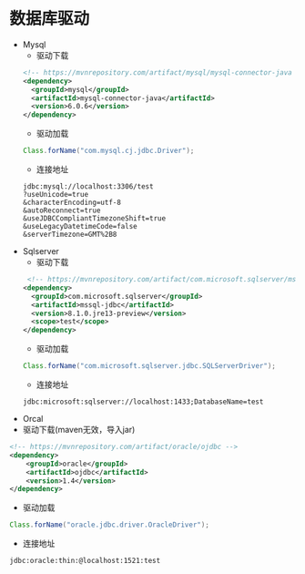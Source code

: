 # 数据库驱动
+ Mysql
  + 驱动下载
  ```xml
  <!-- https://mvnrepository.com/artifact/mysql/mysql-connector-java -->
  <dependency>
    <groupId>mysql</groupId>
    <artifactId>mysql-connector-java</artifactId>
    <version>6.0.6</version>
  </dependency>
  ```
  + 驱动加载
  ```java
  Class.forName("com.mysql.cj.jdbc.Driver");
  ```
  + 连接地址
  ```
  jdbc:mysql://localhost:3306/test
  ?useUnicode=true
  &characterEncoding=utf-8
  &autoReconnect=true
  &useJDBCCompliantTimezoneShift=true
  &useLegacyDatetimeCode=false
  &serverTimezone=GMT%2B8
  ```
+ Sqlserver
  + 驱动下载
  ```xml
   <!-- https://mvnrepository.com/artifact/com.microsoft.sqlserver/mssql-jdbc -->
  <dependency>
    <groupId>com.microsoft.sqlserver</groupId>
    <artifactId>mssql-jdbc</artifactId>
    <version>8.1.0.jre13-preview</version>
    <scope>test</scope>
  </dependency>
  ```
  + 驱动加载
  ```java
  Class.forName("com.microsoft.sqlserver.jdbc.SQLServerDriver");
  ```
  + 连接地址
  ```
  jdbc:microsoft:sqlserver://localhost:1433;DatabaseName=test
  ```
+ Orcal
 + 驱动下载(maven无效，导入jar)
  ```xml
  <!-- https://mvnrepository.com/artifact/oracle/ojdbc -->
  <dependency>
      <groupId>oracle</groupId>
      <artifactId>ojdbc</artifactId>
      <version>1.4</version>
  </dependency>
  ```
  + 驱动加载
  ```java
  Class.forName("oracle.jdbc.driver.OracleDriver");
  ```
  + 连接地址
  ```
  jdbc:oracle:thin:@localhost:1521:test
  ```

